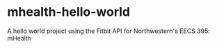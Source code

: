 # mhealth-hello-world
A hello world project using the Fitbit API for Northwestern's EECS 395: mHealth
